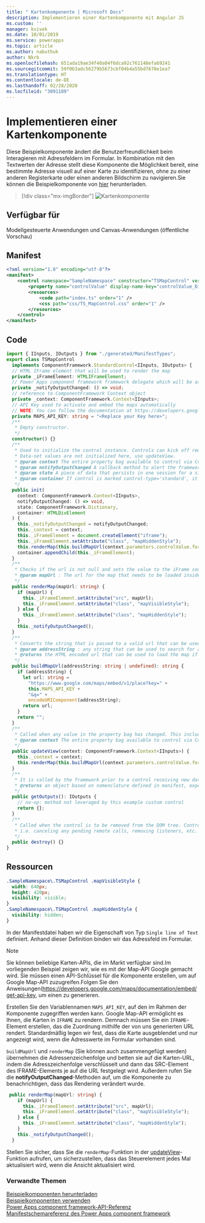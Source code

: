 ```yaml
---
title: " Kartenkomponente | Microsoft Docs"
description: Implementieren einer Kartenkomponente mit Angular JS
ms.custom: ''
manager: kvivek
ms.date: 10/01/2019
ms.service: powerapps
ms.topic: article
ms.author: nabuthuk
author: Nkrb
ms.openlocfilehash: 651ada19ae34f40a04f6dca92c761148efa69241
ms.sourcegitcommit: 59f0b3adc56279b5673cbf04b4a55bd7678e1ea7
ms.translationtype: HT
ms.contentlocale: de-DE
ms.lasthandoff: 02/28/2020
ms.locfileid: "3091189"
---
```

# <a name="implementing-map-component"></a>Implementieren einer Kartenkomponente

Diese Beispielkomponente ändert die Benutzerfreundlichkeit beim Interagieren mit Adressfeldern im Formular. In Kombination mit den Textwerten der Adresse stellt diese Komponente die Möglichkeit bereit, eine bestimmte Adresse visuell auf einer Karte zu identifizieren, ohne zu einer anderen Registerkarte oder einen anderen Bildschirm zu navigieren.Sie können die Beispielkomponente von [hier](https://github.com/microsoft/PowerApps-Samples/tree/master/component-framework/TS_MapControl) herunterladen.

> [!div class="mx-imgBorder"]
> ![Kartenkomponente](../media/map-control.png "Kartenkomponente")

## <a name="available-for"></a>Verfügbar für 

Modellgesteuerte Anwendungen und Canvas-Anwendungen (öffentliche Vorschau) 

## <a name="manifest"></a>Manifest

```xml
<?xml version="1.0" encoding="utf-8"?>
<manifest>
    <control namespace="SampleNamespace" constructor="TSMapControl" version="1.0.0" display-name-key="TS_MapControl_Display_Key" description-key="TS_MapControl_Desc_Key" control-type="standard">
        <property name="controlValue" display-name-key="controlValue_Display_Key" description-key="controlValue_Desc_Key" of-type="SingleLine.Text" usage="bound" required="true" />
        <resources>
            <code path="index.ts" order="1" />
            <css path="css/TS_MapControl.css" order="1" />
        </resources>
    </control>
</manifest>
```

## <a name="code"></a>Code 

```TypeScript
import { IInputs, IOutputs } from "./generated/ManifestTypes";
export class TSMapControl
  implements ComponentFramework.StandardControl<IInputs, IOutputs> {
  // HTML IFrame element that will be used to render the map
  private _iFrameElement: HTMLIFrameElement;
  // Power Apps component framework framework delegate which will be assigned to this object which would be called whenever an update happens.
  private _notifyOutputChanged: () => void;
  // reference to ComponentFramework Context object
  private _context: ComponentFramework.Context<IInputs>;
  // API Key used to activate and embed the maps automatically
  // NOTE: You can follow the documentation at https://developers.google.com/maps/documentation/embed/get-api-key to generate your own API Key
  private MAPS_API_KEY: string = "<Replace your Key here>";
  /**
   * Empty constructor.
   */
  constructor() {}
  /**
   * Used to initialize the control instance. Controls can kick off remote server calls and other initialization actions here.
   * Data-set values are not initialized here, use updateView.
   * @param context The entire property bag available to control via Context Object; It contains values as set up by the customizer mapped to property names defined in the manifest, as well as utility functions.
   * @param notifyOutputChanged A callback method to alert the framework that the control has new outputs ready to be retrieved asynchronously.
   * @param state A piece of data that persists in one session for a single user. Can be set at any point in a controls life cycle by calling 'setControlState' in the Mode interface.
   * @param container If control is marked control-type='standard', it receives an empty div element within which it can render its content.
   */
  public init(
    context: ComponentFramework.Context<IInputs>,
    notifyOutputChanged: () => void,
    state: ComponentFramework.Dictionary,
    container: HTMLDivElement
  ) {
    this._notifyOutputChanged = notifyOutputChanged;
    this._context = context;
    this._iFrameElement = document.createElement("iframe");
    this._iFrameElement.setAttribute("class", "mapHiddenStyle");
    this.renderMap(this.buildMapUrl(context.parameters.controlValue.formatted));
    container.appendChild(this._iFrameElement);
  }
  /**
   * Checks if the url is not null and sets the value to the iFrame source to be loaded inside it and then notifies the ComponentFramework that the output has changed
   * @param mapUrl : The url for the map that needs to be loaded inside the iFrame.
   */
  public renderMap(mapUrl: string) {
    if (mapUrl) {
      this._iFrameElement.setAttribute("src", mapUrl);
      this._iFrameElement.setAttribute("class", "mapVisibleStyle");
    } else {
      this._iFrameElement.setAttribute("class", "mapHiddenStyle");
    }
    this._notifyOutputChanged();
  }
  /**
   * Converts the string that is passed to a valid url that can be used to render the map for the location
   * @param addressString : any string that can be used to search for a location in maps
   * @returns the HTML encoded url that can be used to load the map if the addressString is non empty string
   */
  public buildMapUrl(addressString: string | undefined): string {
    if (addressString) {
      let url: string =
        "https://www.google.com/maps/embed/v1/place?key=" +
        this.MAPS_API_KEY +
        "&q=" +
        encodeURIComponent(addressString);
      return url;
    }
    return "";
  }
  /**
   * Called when any value in the property bag has changed. This includes field values, data-sets, global values such as container height and width, offline status, control metadata values such as label, visible, etc.
   * @param context The entire property bag available to control via Context Object; It contains values as set up by the customizer mapped to names defined in the manifest, as well as utility functions
   */
  public updateView(context: ComponentFramework.Context<IInputs>) {
    this._context = context;
    this.renderMap(this.buildMapUrl(context.parameters.controlValue.formatted));
  }
  /**
   * It is called by the framework prior to a control receiving new data.
   * @returns an object based on nomenclature defined in manifest, expecting object[s] for property marked as “bound” or “output”
   */
  public getOutputs(): IOutputs {
    // no-op: method not leveraged by this example custom control
    return {};
  }
  /**
   * Called when the control is to be removed from the DOM tree. Controls should use this call for cleanup.
   * i.e. canceling any pending remote calls, removing listeners, etc.
   */
  public destroy() {}
}
```

## <a name="resources"></a>Ressourcen

```css
.SampleNamespace\.TSMapControl .mapVisibleStyle {
  width: 640px;
  height: 420px;
  visibility: visible;
}
.SampleNamespace\.TSMapControl .mapHiddenStyle {
  visibility: hidden;
}
```

In der Manifestdatei haben wir die Eigenschaft von Typ `Single line of Text` definiert. Anhand dieser Definition binden wir das Adressfeld im Formular.  

> [!NOTE]
> Sie können beliebige Karten-APIs, die im Markt verfügbar sind.Im vorliegenden Beispiel zeigen wir, wie es mit der Map-API Google gemacht wird. Sie müssen einen API-Schlüssel für die Komponente erstellen, um auf Google Map-API zuzugreifen.Folgen Sie den Anweisungen(https://developers.google.com/maps/documentation/embed/get-api-key, um einen zu generieren.

Erstellen Sie den Variablennamen `MAPS_API_KEY`, auf den im Rahmen der Komponente zugegriffen werden kann.
Google Map-API ermöglicht es Ihnen, die Karten in `IFRAME` zu rendern. Demnach müssen Sie ein `IFRAME`-Element erstellen, das die Zuordnung mithilfe der von uns generierten URL rendert. Standardmäßig legen wir fest, dass die Karte ausgeblendet und nur angezeigt wird, wenn die Adresswerte im Formular vorhanden sind.

`buildMapUrl` und `renderMap` (Sie können auch zusammengefügt werden) übernehmen die Adressenzeichenfolge und betten sie auf die Karten-URL, indem die Adresszeichenfolge verschlüsselt und dann das SRC-Element des IFRAME-Elements je auf die URL festgelegt wird. Außerdem rufen Sie die **notifyOutputChanged**-Methoden auf, um die Komponente zu benachrichtigen, dass das Rendering verändert wurde. 
 
```TypeScript
 public renderMap(mapUrl: string) {
    if (mapUrl) {
      this._iFrameElement.setAttribute("src", mapUrl);
      this._iFrameElement.setAttribute("class", "mapVisibleStyle");
    } else {
      this._iFrameElement.setAttribute("class", "mapHiddenStyle");
    }
    this._notifyOutputChanged();
  }
```

Stellen Sie sicher, dass Sie die `renderMap`-Funktion in der [updateView](../reference/control/updateview.md)-Funktion aufrufen, um sicherzustellen, dass das Steuerelement jedes Mal aktualisiert wird, wenn die Ansicht aktualisiert wird. 

### <a name="related-topics"></a>Verwandte Themen

[Beispielkomponenten herunterladen](https://go.microsoft.com/fwlink/?linkid=2088525)<br/>
[Beispielkomponenten verwenden](../use-sample-components.md)<br/>
[Power Apps component framework-API-Referenz](../reference/index.md)<br/>
[Manifestschemareferenz des Power Apps component framework](../manifest-schema-reference/index.md)